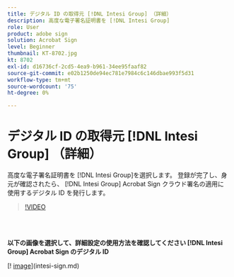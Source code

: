 ```yaml
---
title: デジタル ID の取得元 [!DNL Intesi Group] （詳細）
description: 高度な電子署名証明書を [!DNL Intesi Group]
role: User
product: adobe sign
solution: Acrobat Sign
level: Beginner
thumbnail: KT-8702.jpg
kt: 8702
exl-id: d16736cf-2cd5-4ea9-b961-34ee95faaf82
source-git-commit: e02b1250de94ec781e7984c6c146dbae993f5d31
workflow-type: tm+mt
source-wordcount: '75'
ht-degree: 0%

---
```


# デジタル ID の取得元 [!DNL Intesi Group] （詳細）

高度な電子署名証明書を [!DNL Intesi Group]を選択します。 登録が完了し、身元が確認されたら、 [!DNL Intesi Group] Acrobat Sign クラウド署名の適用に使用するデジタル ID を発行します。

>[!VIDEO](https://video.tv.adobe.com/v/337065?hidetitle=true)

<br> 

**以下の画像を選択して、詳細設定の使用方法を確認してください [!DNL Intesi Group] Acrobat Sign のデジタル ID**

[! [image](assets/IntesiSign_400.png)](intesi-sign.md)
